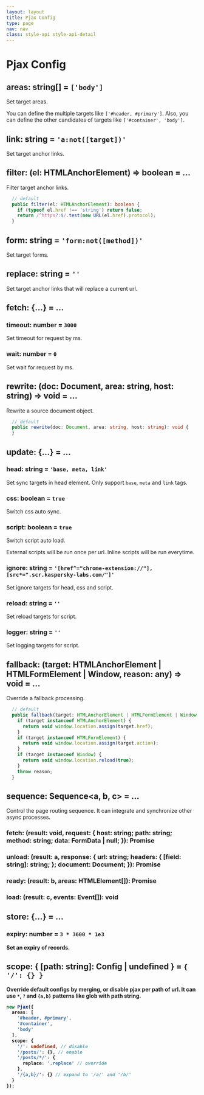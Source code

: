```yaml
---
layout: layout
title: Pjax Config
type: page
nav: nav
class: style-api style-api-detail
---
```


# Pjax Config

## areas: string[] = `['body']`

Set target areas.

You can define the multiple targets like `['#header, #primary']`.
Also, you can define the other candidates of targets like `['#container', 'body']`. 

## link: string = `'a:not([target])'`

Set target anchor links.

## filter: (el: HTMLAnchorElement) => boolean = ...

Filter target anchor links.

```ts
  // default
  public filter(el: HTMLAnchorElement): boolean {
    if (typeof el.href !== 'string') return false;
    return /^https?:$/.test(new URL(el.href).protocol);
  }
```

## form: string = `'form:not([method])'`

Set target forms.

## replace: string = `''`

Set target anchor links that will replace a current url.

## fetch: {...} = ...

### timeout: number = `3000`

Set timeout for request by ms.

### wait: number = `0`

Set wait for request by ms.

## rewrite: (doc: Document, area: string, host: string) => void = ...

Rewrite a source document object.

```ts
  // default
  public rewrite(doc: Document, area: string, host: string): void {
  }
```

## update: {...} = ...

### head: string = `'base, meta, link'`

Set sync targets in head element. Only support `base`, `meta` and `link` tags.

### css: boolean = `true`

Switch css auto sync.

### script: boolean = `true`

Switch script auto load.

External scripts will be run once per url.
Inline scripts will be run everytime.

### ignore: string = `'[href^="chrome-extension://"], [src*=".scr.kaspersky-labs.com/"]'`

Set ignore targets for head, css and script.

### reload: string = `''`

Set reload targets for script.

### logger: string = `''`

Set logging targets for script.

## fallback: (target: HTMLAnchorElement | HTMLFormElement | Window, reason: any) => void = ...

Override a fallback processing.

```ts
  // default
  public fallback(target: HTMLAnchorElement | HTMLFormElement | Window, reason: any): void {
    if (target instanceof HTMLAnchorElement) {
      return void window.location.assign(target.href);
    }
    if (target instanceof HTMLFormElement) {
      return void window.location.assign(target.action);
    }
    if (target instanceof Window) {
      return void window.location.reload(true);
    }
    throw reason;
  }
```

## sequence: Sequence<a, b, c> = ...

Control the page routing sequence.
It can integrate and synchronize other async processes.

### fetch: (result: void, request: { host: string; path: string; method: string; data: FormData | null; }): Promise<a>

### unload: (result: a, response: { url: string; headers: { [field: string]: string; }; document: Document; }): Promise<b>

### ready: (result: b, areas: HTMLElement[]): Promise<c>

### load: (result: c, events: Event[]): void

## store: {...} = ...

### expiry: number = `3 * 3600 * 1e3`

Set an expiry of records.

## scope: { [path: string]: Config | undefined } = `{ '/': {} }`

Override default configs by merging, or disable pjax per path of url.
It can use `*`, `?` and `{a,b}` patterns like glob with path string. 

```ts
new Pjax({
  areas: [
    '#header, #primary',
    '#container',
    'body'
  ],
  scope: {
    '/': undefined, // disable
    '/posts/': {}, // enable
    '/posts/*/': {
      replace: '.replace' // override
    },
    '/{a,b}/': {} // expand to '/a/' and '/b/'
  }
});
```
